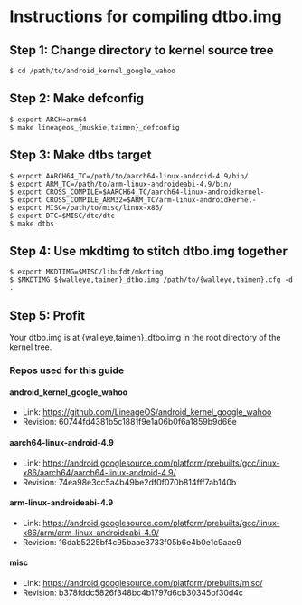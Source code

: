 # Instructions for compiling dtbo.img

## Step 1: Change directory to kernel source tree
```
$ cd /path/to/android_kernel_google_wahoo
```

## Step 2: Make defconfig
```
$ export ARCH=arm64
$ make lineageos_{muskie,taimen}_defconfig
```

## Step 3: Make dtbs target
```
$ export AARCH64_TC=/path/to/aarch64-linux-android-4.9/bin/
$ export ARM_TC=/path/to/arm-linux-androideabi-4.9/bin/
$ export CROSS_COMPILE=$AARCH64_TC/aarch64-linux-androidkernel-
$ export CROSS_COMPILE_ARM32=$ARM_TC/arm-linux-androidkernel-
$ export MISC=/path/to/misc/linux-x86/
$ export DTC=$MISC/dtc/dtc
$ make dtbs
```

## Step 4: Use mkdtimg to stitch dtbo.img together
```
$ export MKDTIMG=$MISC/libufdt/mkdtimg
$ $MKDTIMG ${walleye,taimen}_dtbo.img /path/to/{walleye,taimen}.cfg -d .
```

## Step 5: Profit
Your dtbo.img is at {walleye,taimen}_dtbo.img in the root directory of the kernel tree.

### Repos used for this guide

#### android_kernel_google_wahoo
* Link: https://github.com/LineageOS/android_kernel_google_wahoo
* Revision: 60744fd4381b5c1881f9e1a06b0f6a1859b9d66e

#### aarch64-linux-android-4.9
* Link: https://android.googlesource.com/platform/prebuilts/gcc/linux-x86/aarch64/aarch64-linux-android-4.9/
* Revision: 74ea98e3cc5a4b49be2df0f070b814fff7ab140b

#### arm-linux-androideabi-4.9
* Link: https://android.googlesource.com/platform/prebuilts/gcc/linux-x86/arm/arm-linux-androideabi-4.9/
* Revision: 16dab5225bf4c95baae3733f05b6e4b0e1c9aae9

#### misc
* Link: https://android.googlesource.com/platform/prebuilts/misc/
* Revision: b378fddc5826f348bc4b1797d6cb30345bf30d4c

